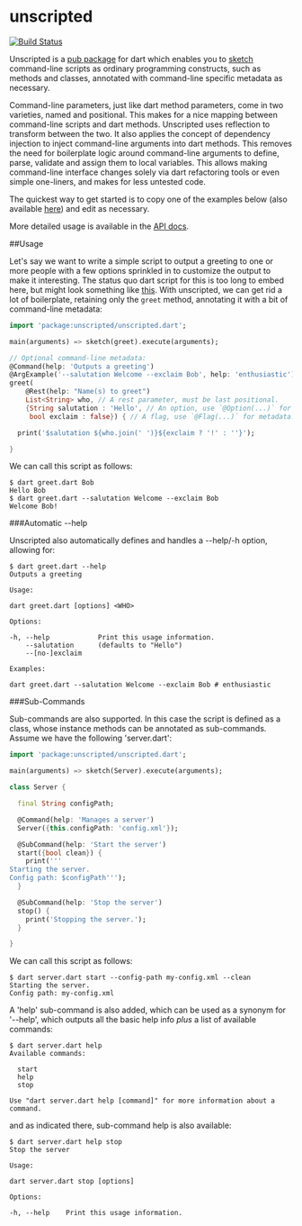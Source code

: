 unscripted
==========

[![Build Status](https://drone.io/github.com/seaneagan/unscripted/status.png)](https://drone.io/github.com/seaneagan/unscripted/latest)

Unscripted is a [pub package][pkg] for dart which enables you to
[sketch][sketch] command-line scripts as ordinary programming constructs, such 
as methods and classes, annotated with command-line specific metadata as 
necessary.

Command-line parameters, just like dart method parameters, come in two varieties,
named and positional.  This makes for a nice mapping between command-line scripts
and dart methods.  Unscripted uses reflection to transform between the two.
It also applies the concept of dependency injection to inject command-line
arguments into dart methods.  This removes the need for boilerplate logic
around command-line arguments to define, parse, validate and assign them to
local variables.  This allows making command-line interface changes solely
via dart refactoring tools or even simple one-liners, and makes for less untested
code.

The quickest way to get started is to copy one of the examples below
(also available [here][examples]) and edit as necessary.

More detailed usage is available in the [API docs][api_docs].

##Usage

Let's say we want to write a simple script to output a greeting to one or more
people with a few options sprinkled in to customize the output to make it
interesting.  The status quo dart script for this is too long to embed here,
but might look something like [this][old_greet].  With unscripted, we can get
rid a lot of boilerplate, retaining only the `greet` method, annotating it
with a bit of command-line metadata:

```dart
import 'package:unscripted/unscripted.dart';

main(arguments) => sketch(greet).execute(arguments);

// Optional command-line metadata:
@Command(help: 'Outputs a greeting')
@ArgExample('--salutation Welcome --exclaim Bob', help: 'enthusiastic')
greet(
    @Rest(help: "Name(s) to greet")
    List<String> who, // A rest parameter, must be last positional.
    {String salutation : 'Hello', // An option, use `@Option(...)` for metadata.
     bool exclaim : false}) { // A flag, use `@Flag(...)` for metadata.

  print('$salutation ${who.join(' ')}${exclaim ? '!' : ''}');

}
```

We can call this script as follows:

```shell
$ dart greet.dart Bob
Hello Bob
$ dart greet.dart --salutation Welcome --exclaim Bob
Welcome Bob!
```

###Automatic --help

Unscripted also automatically defines and handles a --help/-h option,
allowing for:

```shell
$ dart greet.dart --help
Outputs a greeting

Usage:

dart greet.dart [options] <WHO>

Options:

-h, --help            Print this usage information.
    --salutation      (defaults to "Hello")
    --[no-]exclaim

Examples:

dart greet.dart --salutation Welcome --exclaim Bob # enthusiastic
```

###Sub-Commands

Sub-commands are also supported.  In this case the script is defined as a
class, whose instance methods can be annotated as sub-commands.  Assume we have
the following 'server.dart':

```dart
import 'package:unscripted/unscripted.dart';

main(arguments) => sketch(Server).execute(arguments);

class Server {

  final String configPath;

  @Command(help: 'Manages a server')
  Server({this.configPath: 'config.xml'});

  @SubCommand(help: 'Start the server')
  start({bool clean}) {
    print('''
Starting the server.
Config path: $configPath''');
  }

  @SubCommand(help: 'Stop the server')
  stop() {
    print('Stopping the server.');
  }

}
```

We can call this script as follows:

```shell
$ dart server.dart start --config-path my-config.xml --clean
Starting the server.
Config path: my-config.xml
```

A 'help' sub-command is also added, which can be used as a synonym for '--help',
which outputs all the basic help info *plus* a list of available commands:

```shell
$ dart server.dart help
Available commands:

  start
  help
  stop

Use "dart server.dart help [command]" for more information about a command.
```

and as indicated there, sub-command help is also available:

```shell
$ dart server.dart help stop
Stop the server

Usage:

dart server.dart stop [options]

Options:

-h, --help    Print this usage information.
```

[pkg]: http://pub.dartlang.org/packages/unscripted
[api_docs]: https://seaneagan.github.com/unscripted/unscripted.html
[sketch]: https://seaneagan.github.com/unscripted/unscripted.html#sketch
[examples]: https://github.com/seaneagan/unscripted/tree/master/example
[old_greet]: https://github.com/seaneagan/unscripted/tree/master/example/old_greet.dart
